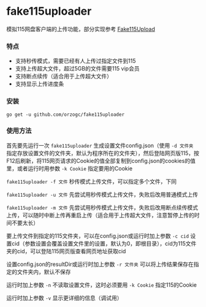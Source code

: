 # fake115uploader
模拟115网盘客户端的上传功能，部分实现参考 [Fake115Upload](https://github.com/T3rry7f/Fake115Upload)

### 特点
* 支持秒传模式，需要已经有人上传过指定文件到115
* 支持上传超大文件，超过5GB的文件需要115 vip会员
* 支持断点续传（适合用于上传超大文件）
* 支持显示上传进度条

### 安装
`go get -u github.com/orzogc/fake115uploader`

### 使用方法
首先要先运行一次 `fake115uploader` 生成设置文件config.json（使用 `-d 文件夹` 指定存放设置文件的文件夹，默认为程序所在的文件夹），然后登陆网页版115，按F12后刷新，将115网页请求的Cookie的值全部复制到config.json的cookies的值里，或者运行时用参数 `-k Cookie` 指定要用的Cookie

`fake115uploader -f 文件` 秒传模式上传文件，可以指定多个文件，下同

`fake115uploader -u 文件` 先尝试用秒传模式上传文件，失败后改用普通模式上传

`fake115uploader -m 文件` 先尝试用秒传模式上传文件，失败后改用断点续传模式上传，可以随时中断上传再重启上传（适合用于上传超大文件，注意暂停上传的时间不要太长）

要上传文件到指定的115文件夹，可以在config.json或运行时加上参数 `-c cid` 设置cid（参数设置会覆盖设置文件里的设置，默认为0，即根目录），cid为115文件夹的cid，可以登陆115网页版查看网页地址获取cid

设置config.json的resultDir或运行时加上参数 `-r 文件夹` 可以将上传结果保存在指定的文件夹内，默认不保存

运行时加上参数 `-n` 不读取设置文件，这时必须要用 `-k Cookie` 指定115的Cookie

运行时加上参数 `-v` 显示更详细的信息（调试用）
